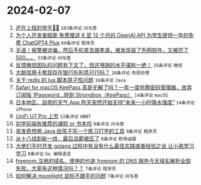 # 2024-02-07

1. [还在上班的举手🙋‍♂️](https://www.v2ex.com/t/1014798) `183条评论` `问与答`
1. [为个人开发者赋能 免费赠送 6 至 12 个月的 OpenAI API 为学生提供一年的免费 ChatGPT4 Plus](https://www.v2ex.com/t/1014814) `69条评论` `程序员`
1. [无语！报警被诈骗，然后手机拿去做笔录，被发现装了外网软件，又被罚了 500。。。](https://www.v2ex.com/t/1014831) `33条评论` `问与答`
1. [反馈微信团队的问题有下文了，但这甩锅的水平堪称一绝！](https://www.v2ex.com/t/1014806) `25条评论` `微信`
1. [大额信用卡套现存在银行吃利息可行吗？](https://www.v2ex.com/t/1014818) `20条评论` `奇思妙想`
1. [关于 redis 的 lua 脚本原子性问题](https://www.v2ex.com/t/1014813) `16条评论` `Java`
1. [Safari for macOS KeePass 真是无解了吗？一年一度折腾密码管理器，放弃订阅版 1Password…转到 Strongbox（KeePass）](https://www.v2ex.com/t/1014816) `14条评论` `macOS`
1. [日本地区、自带的天气 App 昨天突然开始支持“未来一小时降水强度”](https://www.v2ex.com/t/1014797) `14条评论` `iPhone`
1. [UniFi U7 Pro 上市](https://www.v2ex.com/t/1014795) `12条评论` `UBNT`
1. [初学前端有推荐的课程 or 书本吗](https://www.v2ex.com/t/1014820) `9条评论` `问与答`
1. [突发奇想用 Java 给孩子写一个练习打字的工具](https://www.v2ex.com/t/1014807) `9条评论` `程序员`
1. [从十八线到新一线，最后谈薪被压了](https://www.v2ex.com/t/1014826) `8条评论` `职场话题`
1. [大佬们平时开发 golang 过程中有没有什么最佳实践或者经验之谈 让小弟学习学习](https://www.v2ex.com/t/1014810) `8条评论` `Go 编程语言`
1. [freenom 注册的域名，使用的也是 freenom 的 DNS 服务今天域名解析全部失败，大家有这种情况吗？？](https://www.v2ex.com/t/1014812) `7条评论` `程序员`
1. [如何解决 moonlight 鼠标不跟手的问题](https://www.v2ex.com/t/1014805) `7条评论` `问与答`
